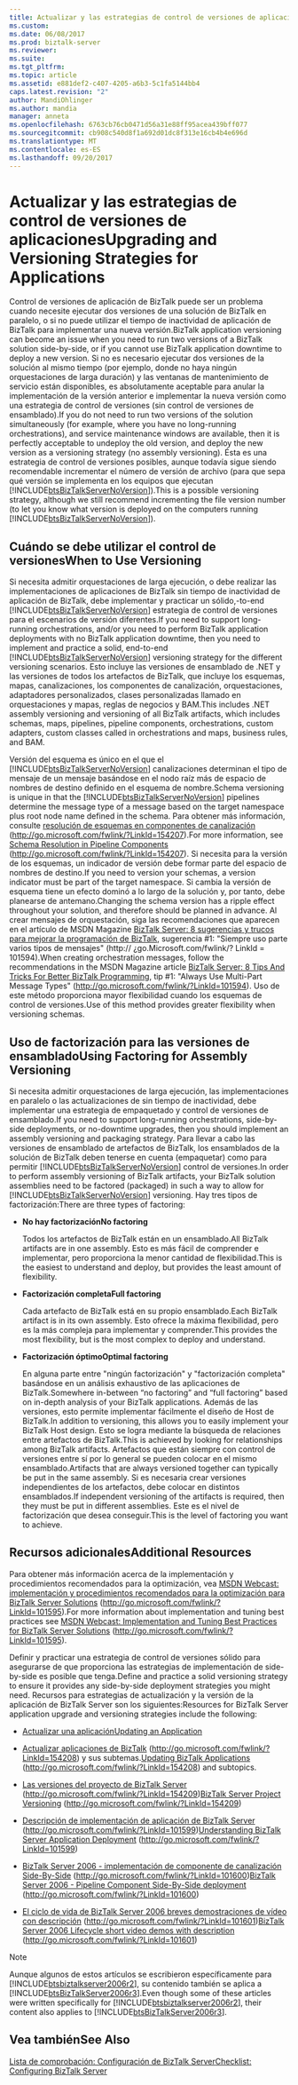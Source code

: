 ```yaml
---
title: Actualizar y las estrategias de control de versiones de aplicaciones | Documentos de Microsoft
ms.custom: 
ms.date: 06/08/2017
ms.prod: biztalk-server
ms.reviewer: 
ms.suite: 
ms.tgt_pltfrm: 
ms.topic: article
ms.assetid: e881def2-c407-4205-a6b3-5c1fa5144bb4
caps.latest.revision: "2"
author: MandiOhlinger
ms.author: mandia
manager: anneta
ms.openlocfilehash: 6763cb76cb0471d56a31e88ff95acea439bff077
ms.sourcegitcommit: cb908c540d8f1a692d01dc8f313e16cb4b4e696d
ms.translationtype: MT
ms.contentlocale: es-ES
ms.lasthandoff: 09/20/2017
---
```

# <a name="upgrading-and-versioning-strategies-for-applications"></a><span data-ttu-id="7b6e8-102">Actualizar y las estrategias de control de versiones de aplicaciones</span><span class="sxs-lookup"><span data-stu-id="7b6e8-102">Upgrading and Versioning Strategies for Applications</span></span>
<span data-ttu-id="7b6e8-103">Control de versiones de aplicación de BizTalk puede ser un problema cuando necesite ejecutar dos versiones de una solución de BizTalk en paralelo, o si no puede utilizar el tiempo de inactividad de aplicación de BizTalk para implementar una nueva versión.</span><span class="sxs-lookup"><span data-stu-id="7b6e8-103">BizTalk application versioning can become an issue when you need to run two versions of a BizTalk solution side-by-side, or if you cannot use BizTalk application downtime to deploy a new version.</span></span> <span data-ttu-id="7b6e8-104">Si no es necesario ejecutar dos versiones de la solución al mismo tiempo (por ejemplo, donde no haya ningún orquestaciones de larga duración) y las ventanas de mantenimiento de servicio están disponibles, es absolutamente aceptable para anular la implementación de la versión anterior e implementar la nueva versión como una estrategia de control de versiones (sin control de versiones de ensamblado).</span><span class="sxs-lookup"><span data-stu-id="7b6e8-104">If you do not need to run two versions of the solution simultaneously (for example, where you have no long-running orchestrations), and service maintenance windows are available, then it is perfectly acceptable to undeploy the old version, and deploy the new version as a versioning strategy (no assembly versioning).</span></span> <span data-ttu-id="7b6e8-105">Ésta es una estrategia de control de versiones posibles, aunque todavía sigue siendo recomendable incrementar el número de versión de archivo (para que sepa qué versión se implementa en los equipos que ejecutan [!INCLUDE[btsBizTalkServerNoVersion](../includes/btsbiztalkservernoversion-md.md)]).</span><span class="sxs-lookup"><span data-stu-id="7b6e8-105">This is a possible versioning strategy, although we still recommend incrementing the file version number (to let you know what version is deployed on the computers running [!INCLUDE[btsBizTalkServerNoVersion](../includes/btsbiztalkservernoversion-md.md)]).</span></span>  
  
## <a name="when-to-use-versioning"></a><span data-ttu-id="7b6e8-106">Cuándo se debe utilizar el control de versiones</span><span class="sxs-lookup"><span data-stu-id="7b6e8-106">When to Use Versioning</span></span>  
 <span data-ttu-id="7b6e8-107">Si necesita admitir orquestaciones de larga ejecución, o debe realizar las implementaciones de aplicaciones de BizTalk sin tiempo de inactividad de aplicación de BizTalk, debe implementar y practicar un sólido,-to-end [!INCLUDE[btsBizTalkServerNoVersion](../includes/btsbiztalkservernoversion-md.md)] estrategia de control de versiones para el escenarios de versión diferentes.</span><span class="sxs-lookup"><span data-stu-id="7b6e8-107">If you need to support long-running orchestrations, and/or you need to perform BizTalk application deployments with no BizTalk application downtime, then you need to implement and practice a solid, end-to-end [!INCLUDE[btsBizTalkServerNoVersion](../includes/btsbiztalkservernoversion-md.md)] versioning strategy for the different versioning scenarios.</span></span> <span data-ttu-id="7b6e8-108">Esto incluye las versiones de ensamblado de .NET y las versiones de todos los artefactos de BizTalk, que incluye los esquemas, mapas, canalizaciones, los componentes de canalización, orquestaciones, adaptadores personalizados, clases personalizadas llamado en orquestaciones y mapas, reglas de negocios y BAM.</span><span class="sxs-lookup"><span data-stu-id="7b6e8-108">This includes .NET assembly versioning and versioning of all BizTalk artifacts, which includes schemas, maps, pipelines, pipeline components, orchestrations, custom adapters, custom classes called in orchestrations and maps, business rules, and BAM.</span></span>  
  
 <span data-ttu-id="7b6e8-109">Versión del esquema es único en el que el [!INCLUDE[btsBizTalkServerNoVersion](../includes/btsbiztalkservernoversion-md.md)] canalizaciones determinan el tipo de mensaje de un mensaje basándose en el nodo raíz más de espacio de nombres de destino definido en el esquema de nombre.</span><span class="sxs-lookup"><span data-stu-id="7b6e8-109">Schema versioning is unique in that the [!INCLUDE[btsBizTalkServerNoVersion](../includes/btsbiztalkservernoversion-md.md)] pipelines determine the message type of a message based on the target namespace plus root node name defined in the schema.</span></span> <span data-ttu-id="7b6e8-110">Para obtener más información, consulte [resolución de esquemas en componentes de canalización](http://go.microsoft.com/fwlink/?LinkId=154207) (http://go.microsoft.com/fwlink/?LinkId=154207).</span><span class="sxs-lookup"><span data-stu-id="7b6e8-110">For more information, see [Schema Resolution in Pipeline Components](http://go.microsoft.com/fwlink/?LinkId=154207) (http://go.microsoft.com/fwlink/?LinkId=154207).</span></span> <span data-ttu-id="7b6e8-111">Si necesita para la versión de los esquemas, un indicador de versión debe formar parte del espacio de nombres de destino.</span><span class="sxs-lookup"><span data-stu-id="7b6e8-111">If you need to version your schemas, a version indicator must be part of the target namespace.</span></span> <span data-ttu-id="7b6e8-112">Si cambia la versión de esquema tiene un efecto dominó a lo largo de la solución y, por tanto, debe planearse de antemano.</span><span class="sxs-lookup"><span data-stu-id="7b6e8-112">Changing the schema version has a ripple effect throughout your solution, and therefore should be planned in advance.</span></span> <span data-ttu-id="7b6e8-113">Al crear mensajes de orquestación, siga las recomendaciones que aparecen en el artículo de MSDN Magazine [BizTalk Server: 8 sugerencias y trucos para mejorar la programación de BizTalk](http://go.microsoft.com/fwlink/?LinkId=101594), sugerencia #1: "Siempre uso parte varios tipos de mensajes" (http:// ¿go.Microsoft.com/fwlink/? LinkId = 101594).</span><span class="sxs-lookup"><span data-stu-id="7b6e8-113">When creating orchestration messages, follow the recommendations in the MSDN Magazine article [BizTalk Server: 8 Tips And Tricks For Better BizTalk Programming](http://go.microsoft.com/fwlink/?LinkId=101594), tip #1: "Always Use Multi-Part Message Types" (http://go.microsoft.com/fwlink/?LinkId=101594).</span></span> <span data-ttu-id="7b6e8-114">Uso de este método proporciona mayor flexibilidad cuando los esquemas de control de versiones.</span><span class="sxs-lookup"><span data-stu-id="7b6e8-114">Use of this method provides greater flexibility when versioning schemas.</span></span>  
  
## <a name="using-factoring-for-assembly-versioning"></a><span data-ttu-id="7b6e8-115">Uso de factorización para las versiones de ensamblado</span><span class="sxs-lookup"><span data-stu-id="7b6e8-115">Using Factoring for Assembly Versioning</span></span>  
 <span data-ttu-id="7b6e8-116">Si necesita admitir orquestaciones de larga ejecución, las implementaciones en paralelo o las actualizaciones de sin tiempo de inactividad, debe implementar una estrategia de empaquetado y control de versiones de ensamblado.</span><span class="sxs-lookup"><span data-stu-id="7b6e8-116">If you need to support long-running orchestrations, side-by-side deployments, or no-downtime upgrades, then you should implement an assembly versioning and packaging strategy.</span></span> <span data-ttu-id="7b6e8-117">Para llevar a cabo las versiones de ensamblado de artefactos de BizTalk, los ensamblados de la solución de BizTalk deben tenerse en cuenta (empaquetar) como para permitir [!INCLUDE[btsBizTalkServerNoVersion](../includes/btsbiztalkservernoversion-md.md)] control de versiones.</span><span class="sxs-lookup"><span data-stu-id="7b6e8-117">In order to perform assembly versioning of BizTalk artifacts, your BizTalk solution assemblies need to be factored (packaged) in such a way to allow for [!INCLUDE[btsBizTalkServerNoVersion](../includes/btsbiztalkservernoversion-md.md)] versioning.</span></span>  <span data-ttu-id="7b6e8-118">Hay tres tipos de factorización:</span><span class="sxs-lookup"><span data-stu-id="7b6e8-118">There are three types of factoring:</span></span>  
  
-   <span data-ttu-id="7b6e8-119">**No hay factorización**</span><span class="sxs-lookup"><span data-stu-id="7b6e8-119">**No factoring**</span></span>  
  
     <span data-ttu-id="7b6e8-120">Todos los artefactos de BizTalk están en un ensamblado.</span><span class="sxs-lookup"><span data-stu-id="7b6e8-120">All BizTalk artifacts are in one assembly.</span></span> <span data-ttu-id="7b6e8-121">Esto es más fácil de comprender e implementar, pero proporciona la menor cantidad de flexibilidad.</span><span class="sxs-lookup"><span data-stu-id="7b6e8-121">This is the easiest to understand and deploy, but provides the least amount of flexibility.</span></span>  
  
-   <span data-ttu-id="7b6e8-122">**Factorización completa**</span><span class="sxs-lookup"><span data-stu-id="7b6e8-122">**Full factoring**</span></span>  
  
     <span data-ttu-id="7b6e8-123">Cada artefacto de BizTalk está en su propio ensamblado.</span><span class="sxs-lookup"><span data-stu-id="7b6e8-123">Each BizTalk artifact is in its own assembly.</span></span> <span data-ttu-id="7b6e8-124">Esto ofrece la máxima flexibilidad, pero es la más compleja para implementar y comprender.</span><span class="sxs-lookup"><span data-stu-id="7b6e8-124">This provides the most flexibility, but is the most complex to deploy and understand.</span></span>  
  
-   <span data-ttu-id="7b6e8-125">**Factorización óptimo**</span><span class="sxs-lookup"><span data-stu-id="7b6e8-125">**Optimal factoring**</span></span>  
  
     <span data-ttu-id="7b6e8-126">En alguna parte entre "ningún factorización" y "factorización completa" basándose en un análisis exhaustivo de las aplicaciones de BizTalk.</span><span class="sxs-lookup"><span data-stu-id="7b6e8-126">Somewhere in-between “no factoring” and “full factoring” based on in-depth analysis of your BizTalk applications.</span></span> <span data-ttu-id="7b6e8-127">Además de las versiones, esto permite implementar fácilmente el diseño de Host de BizTalk.</span><span class="sxs-lookup"><span data-stu-id="7b6e8-127">In addition to versioning, this allows you to easily implement your BizTalk Host design.</span></span> <span data-ttu-id="7b6e8-128">Esto se logra mediante la búsqueda de relaciones entre artefactos de BizTalk.</span><span class="sxs-lookup"><span data-stu-id="7b6e8-128">This is achieved by looking for relationships among BizTalk artifacts.</span></span> <span data-ttu-id="7b6e8-129">Artefactos que están siempre con control de versiones entre sí por lo general se pueden colocar en el mismo ensamblado.</span><span class="sxs-lookup"><span data-stu-id="7b6e8-129">Artifacts that are always versioned together can typically be put in the same assembly.</span></span> <span data-ttu-id="7b6e8-130">Si es necesaria crear versiones independientes de los artefactos, debe colocar en distintos ensamblados.</span><span class="sxs-lookup"><span data-stu-id="7b6e8-130">If independent versioning of the artifacts is required, then they must be put in different assemblies.</span></span> <span data-ttu-id="7b6e8-131">Este es el nivel de factorización que desea conseguir.</span><span class="sxs-lookup"><span data-stu-id="7b6e8-131">This is the level of factoring you want to achieve.</span></span>  
  
## <a name="additional-resources"></a><span data-ttu-id="7b6e8-132">Recursos adicionales</span><span class="sxs-lookup"><span data-stu-id="7b6e8-132">Additional Resources</span></span>  
 <span data-ttu-id="7b6e8-133">Para obtener más información acerca de la implementación y procedimientos recomendados para la optimización, vea [MSDN Webcast: implementación y procedimientos recomendados para la optimización para BizTalk Server Solutions](http://go.microsoft.com/fwlink/?LinkId=101595) (http://go.microsoft.com/fwlink/?LinkId=101595).</span><span class="sxs-lookup"><span data-stu-id="7b6e8-133">For more information about implementation and tuning best practices see [MSDN Webcast: Implementation and Tuning Best Practices for BizTalk Server Solutions](http://go.microsoft.com/fwlink/?LinkId=101595) (http://go.microsoft.com/fwlink/?LinkId=101595).</span></span>  
  
 <span data-ttu-id="7b6e8-134">Definir y practicar una estrategia de control de versiones sólido para asegurarse de que proporciona las estrategias de implementación de side-by-side es posible que tenga.</span><span class="sxs-lookup"><span data-stu-id="7b6e8-134">Define and practice a solid versioning strategy to ensure it provides any side-by-side deployment strategies you might need.</span></span> <span data-ttu-id="7b6e8-135">Recursos para estrategias de actualización y la versión de la aplicación de BizTalk Server son los siguientes:</span><span class="sxs-lookup"><span data-stu-id="7b6e8-135">Resources for BizTalk Server application upgrade and versioning strategies include the following:</span></span>  
  
-   [<span data-ttu-id="7b6e8-136">Actualizar una aplicación</span><span class="sxs-lookup"><span data-stu-id="7b6e8-136">Updating an Application</span></span>](../technical-guides/updating-an-application.md)  
  
-   <span data-ttu-id="7b6e8-137">[Actualizar aplicaciones de BizTalk](http://go.microsoft.com/fwlink/?LinkId=154208) (http://go.microsoft.com/fwlink/?LinkId=154208) y sus subtemas.</span><span class="sxs-lookup"><span data-stu-id="7b6e8-137">[Updating BizTalk Applications](http://go.microsoft.com/fwlink/?LinkId=154208) (http://go.microsoft.com/fwlink/?LinkId=154208) and subtopics.</span></span>  
  
-   <span data-ttu-id="7b6e8-138">[Las versiones del proyecto de BizTalk Server](http://go.microsoft.com/fwlink/?LinkId=154209) (http://go.microsoft.com/fwlink/?LinkId=154209)</span><span class="sxs-lookup"><span data-stu-id="7b6e8-138">[BizTalk Server Project Versioning](http://go.microsoft.com/fwlink/?LinkId=154209) (http://go.microsoft.com/fwlink/?LinkId=154209)</span></span>  
  
-   <span data-ttu-id="7b6e8-139">[Descripción de implementación de aplicación de BizTalk Server](http://go.microsoft.com/fwlink/?LinkId=101599) (http://go.microsoft.com/fwlink/?LinkId=101599)</span><span class="sxs-lookup"><span data-stu-id="7b6e8-139">[Understanding BizTalk Server Application Deployment](http://go.microsoft.com/fwlink/?LinkId=101599) (http://go.microsoft.com/fwlink/?LinkId=101599)</span></span>  
  
-   <span data-ttu-id="7b6e8-140">[BizTalk Server 2006 - implementación de componente de canalización Side-By-Side](http://go.microsoft.com/fwlink/?LinkId=101600) (http://go.microsoft.com/fwlink/?LinkId=101600)</span><span class="sxs-lookup"><span data-stu-id="7b6e8-140">[BizTalk Server 2006 - Pipeline Component Side-By-Side deployment](http://go.microsoft.com/fwlink/?LinkId=101600) (http://go.microsoft.com/fwlink/?LinkId=101600)</span></span>  
  
-   <span data-ttu-id="7b6e8-141">[El ciclo de vida de BizTalk Server 2006 breves demostraciones de vídeo con descripción](http://go.microsoft.com/fwlink/?LinkId=101601) (http://go.microsoft.com/fwlink/?LinkId=101601)</span><span class="sxs-lookup"><span data-stu-id="7b6e8-141">[BizTalk Server 2006 Lifecycle short video demos with description](http://go.microsoft.com/fwlink/?LinkId=101601) (http://go.microsoft.com/fwlink/?LinkId=101601)</span></span>  
  
> [!NOTE]  
>  <span data-ttu-id="7b6e8-142">Aunque algunos de estos artículos se escribieron específicamente para [!INCLUDE[btsbiztalkserver2006r2](../includes/btsbiztalkserver2006r2-md.md)], su contenido también se aplica a [!INCLUDE[btsBizTalkServer2006r3](../includes/btsbiztalkserver2006r3-md.md)].</span><span class="sxs-lookup"><span data-stu-id="7b6e8-142">Even though some of these articles were written specifically for [!INCLUDE[btsbiztalkserver2006r2](../includes/btsbiztalkserver2006r2-md.md)], their content also applies to [!INCLUDE[btsBizTalkServer2006r3](../includes/btsbiztalkserver2006r3-md.md)].</span></span>  
  
## <a name="see-also"></a><span data-ttu-id="7b6e8-143">Vea también</span><span class="sxs-lookup"><span data-stu-id="7b6e8-143">See Also</span></span>  
 [<span data-ttu-id="7b6e8-144">Lista de comprobación: Configuración de BizTalk Server</span><span class="sxs-lookup"><span data-stu-id="7b6e8-144">Checklist: Configuring BizTalk Server</span></span>](../technical-guides/checklist-configuring-biztalk-server.md)